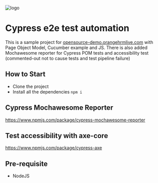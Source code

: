 ![logo](https://user-images.githubusercontent.com/60215258/219694698-59427863-ef3a-4fb2-a4d7-e9d48e3823f2.png)

# Cypress e2e test automation

This is a sample project for [opensource-demo.orangehrmlive.com](https://opensource-demo.orangehrmlive.com/web/index.php/auth/login) with Page Object Model, Cucumber example and JS. There is also added Mochawesome reporter for Cypress POM tests and accessibility test (commented-out not to cause tests and test pipeline failure)


## How to Start

- Clone the project
- Install all the dependencies `npm i`

## Cypress Mochawesome Reporter
https://www.npmjs.com/package/cypress-mochawesome-reporter

## Test accessibility with axe-core 
https://www.npmjs.com/package/cypress-axe

## Pre-requisite

- NodeJS
